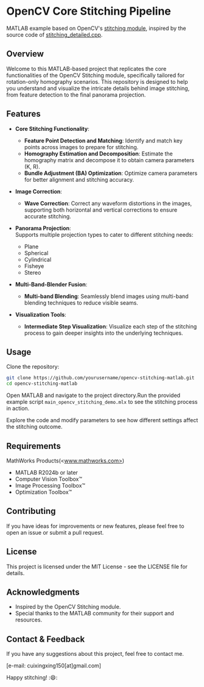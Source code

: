 # OpenCV Core Stitching Pipeline

MATLAB example based on OpenCV's [stitching module](https://github.com/opencv/opencv/tree/4.x/modules/stitching), inspired by the source code of [stitching_detailed.cpp](https://github.com/opencv/opencv/blob/4.x/samples/cpp/stitching_detailed.cpp).

## Overview

Welcome to this MATLAB-based project that replicates the core functionalities of the OpenCV Stitching module, specifically tailored for rotation-only homography scenarios. This repository is designed to help you understand and visualize the intricate details behind image stitching, from feature detection to the final panorama projection.

## Features

- **Core Stitching Functionality**:  
  - **Feature Point Detection and Matching**: Identify and match key points across images to prepare for stitching.  
  - **Homography Estimation and Decomposition**: Estimate the homography matrix and decompose it to obtain camera parameters (K, R).  
  - **Bundle Adjustment (BA) Optimization**: Optimize camera parameters for better alignment and stitching accuracy.  

- **Image Correction**:  
  - **Wave Correction**: Correct any waveform distortions in the images, supporting both horizontal and vertical corrections to ensure accurate stitching.  

- **Panorama Projection**:  
  Supports multiple projection types to cater to different stitching needs:  
  - Plane  
  - Spherical  
  - Cylindrical  
  - Fisheye  
  - Stereo  

- **Multi-Band-Blender Fusion**:  
  - **Multi-band Blending**: Seamlessly blend images using multi-band blending techniques to reduce visible seams.  

- **Visualization Tools**:  
  - **Intermediate Step Visualization**: Visualize each step of the stitching process to gain deeper insights into the underlying techniques.  

## Usage

Clone the repository:

```bash
git clone https://github.com/yourusername/opencv-stitching-matlab.git
cd opencv-stitching-matlab
```

Open MATLAB and navigate to the project directory.Run the provided example script `main_opencv_stitching_demo.mlx` to see the stitching process in action.

Explore the code and modify parameters to see how different settings affect the stitching outcome.

## Requirements

MathWorks Products(<www.mathworks.com>)

- MATLAB R2024b or later  
- Computer Vision Toolbox™
- Image Processing Toolbox™
- Optimization Toolbox™

## Contributing

If you have ideas for improvements or new features, please feel free to open an issue or submit a pull request.

## License

This project is licensed under the MIT License - see the LICENSE file for details.

## Acknowledgments

- Inspired by the OpenCV Stitching module.
- Special thanks to the MATLAB community for their support and resources.

## Contact & Feedback

If you have any suggestions about this project, feel free to contact me.

[e-mail: cuixingxing150[at]gmail.com]

Happy stitching! ::smile::
